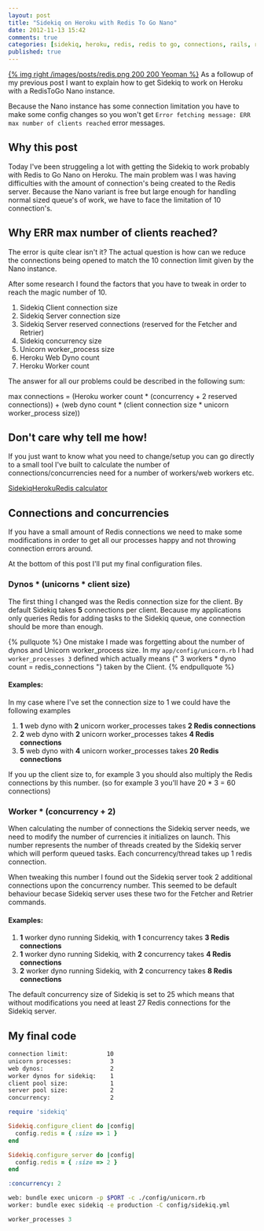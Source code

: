 ```yaml
---
layout: post
title: "Sidekiq on Heroku with Redis To Go Nano"
date: 2012-11-13 15:42
comments: true
categories: [sidekiq, heroku, redis, redis to go, connections, rails, ruby, threading]
published: true
---
```


[{% img right /images/posts/redis.png 200 200 Yeoman %}](/blog/2012/06/22/integrate-travis-ci-into-grunt/) As a followup of my previous post I want to explain how to get Sidekiq to work on Heroku with a RedisToGo Nano instance.

Because the Nano instance has some connection limitation you have to make some config changes so you won't get `Error fetching message: ERR max number of clients reached` error messages.

<!-- more -->

## Why this post

Today I've been struggeling a lot with getting the Sidekiq to work probably with Redis to Go Nano on Heroku. The main problem was I was having difficulties with the amount of connection's being created to the Redis server. Because the Nano variant is free but large enough for handling normal sized queue's of work, we have to face the limitation of 10 connection's.

## Why ERR max number of clients reached?

The error is quite clear isn't it? The actual question is how can we reduce the connections being opened to match the 10 connection limit given by the Nano instance.

After some research I found the factors that you have to tweak in order to reach the magic number of 10.

1. Sidekiq Client connection size
2. Sidekiq Server connection size
3. Sidekiq Server reserved connections (reserved for the Fetcher and Retrier)
4. Sidekiq concurrency size
5. Unicorn worker_process size
6. Heroku Web Dyno count
7. Heroku Worker count

The answer for all our problems could be described in the following sum:

max connections = (Heroku worker count * (concurrency + 2 reserved connections)) + (web dyno count * (client connection size * unicorn worker_process size))

## Don't care why tell me how!

If you just want to know what you need to change/setup you can go directly to a small tool I've built to calculate the number of connections/concurrencies need for a number of workers/web workers etc.

[SidekiqHerokuRedis calculator](http://manuel.manuelles.nl/sidekiq-heroku-redis-calc)

## Connections and concurrencies

If you have a small amount of Redis connections we need to make some modifications in order to get all our processes happy and not throwing connection errors around.

At the bottom of this post I'll put my final configuration files.

### Dynos * (unicorns * client size)

The first thing I changed was the Redis connection size for the client. By default Sidekiq takes **5** connections per client. Because my applications only queries Redis for adding tasks to the Sidekiq queue, one connection should be more than enough.

{% pullquote %}
One mistake I made was forgetting about the number of dynos and Unicorn worker_process size. In my `app/config/unicorn.rb` I had `worker_processes 3` defined which actually means {" 3 workers * dyno count = redis_connections "} taken by the Client.
{% endpullquote %}

#### Examples:

In my case where I've set the connection size to 1 we could have the following examples

1. **1** web dyno with **2** unicorn worker_processes takes **2 Redis connections**
2. **2** web dyno with **2** unicorn worker_processes takes **4 Redis connections**
3. **5** web dyno with **4** unicorn worker_processes takes **20 Redis connections**

If you up the client size to, for example 3 you should also multiply the Redis connections by this number. (so for example 3 you'll have 20 * 3 = 60 connections)

### Worker * (concurrency + 2)

When calculating the number of connections the Sidekiq server needs, we need to modify the number of currencies it initializes on launch. This number represents the number of threads created by the Sidekiq server which will perform queued tasks. Each concurrency/thread takes up 1 redis connection.

When tweaking this number I found out the Sidekiq server took 2 additional connections upon the concurrency number. This seemed to be default behaviour becase Sidekiq server uses these two for the Fetcher and Retrier commands.

#### Examples:

1. **1** worker dyno running Sidekiq, with **1** concurrency takes **3 Redis connections**
2. **1** worker dyno running Sidekiq, with **2** concurrency takes **4 Redis connections**
3. **2** worker dyno running Sidekiq, with **2** concurrency takes **8 Redis connections**

The default concurrency size of Sidekiq is set to 25 which means that without modifications you need at least 27 Redis connections for the Sidekiq server.

## My final code

``` bash
connection limit:           10
unicorn processes:           3
web dynos:                   2
worker dynos for sidekiq:    1
client pool size:            1
server pool size:            2
concurrency:                 2
```

``` ruby app/config/initializers/sidekiq.rb
require 'sidekiq'

Sidekiq.configure_client do |config|
  config.redis = { :size => 1 }
end

Sidekiq.configure_server do |config|
  config.redis = { :size => 2 }
end
```

``` yaml app/config/sidekiq.yml
:concurrency: 2
```

``` bash Procfile
web: bundle exec unicorn -p $PORT -c ./config/unicorn.rb
worker: bundle exec sidekiq -e production -C config/sidekiq.yml
```

``` ruby app/config/unicorn.rb
worker_processes 3
```
